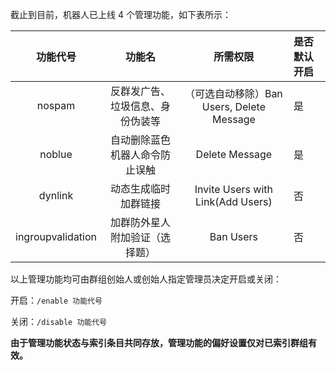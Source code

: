 截止到目前，机器人已上线 4 个管理功能，如下表所示：

| 功能代号 | 功能名 | 所需权限 | 是否默认开启 |
| :---: | :---: | :---: | :--- |
| nospam | 反群发广告、垃圾信息、身份伪装等 | （可选自动移除）Ban Users, Delete Message | 是 |
| noblue | 自动删除蓝色机器人命令防止误触 | Delete Message | 是 |
| dynlink | 动态生成临时加群链接 | Invite Users with Link\(Add Users\) | 否 |
| ingroupvalidation | 加群防外星人附加验证（选择题） | Ban Users | 否 |

以上管理功能均可由群组创始人或创始人指定管理员决定开启或关闭：

开启：`/enable 功能代号`

关闭：`/disable 功能代号`

**由于管理功能状态与索引条目共同存放，管理功能的偏好设置仅对已索引群组有效。**

